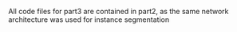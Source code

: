 All code files for part3 are contained in part2, as the same network architecture was used for instance segmentation